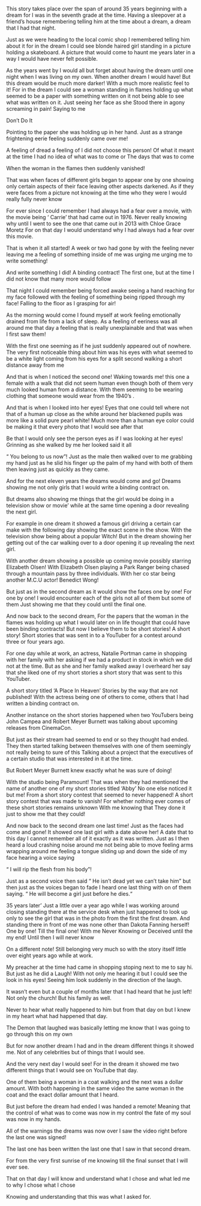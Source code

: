 
This story takes place over the span of around 35 years beginning with a dream for I was in the seventh grade at the time. Having a sleepover at a friend’s house remembering telling him at the time about a dream, a dream that I had that night.

Just as we were heading to the local comic shop I remembered telling him about it for in the dream I could see blonde haired girl standing in a picture holding a skateboard. A picture that would come to haunt me years later in a way I would have never felt possible.

As the years went by I would all but forget about having the dream until one night when I was living on my own. When another dream I would have! But this dream would be much more darker! With a much more realistic feel to it! For in the dream I could see a woman standing in flames holding up what seemed to be a paper with something written on it not being able to see what was written on it. Just seeing her face as she Stood there in agony screaming in pain! Saying to me

Don’t Do It 

Pointing to the paper she was holding up in her hand. Just as a strange frightening eerie feeling suddenly came over me! 

A feeling of dread a feeling of I did not choose this person! Of what it meant at the time I had no idea of what was to come or The days that was to come 

When the woman in the flames then suddenly vanished! 

That was when faces of different girls began to appear one by one showing only certain aspects of their face leaving other aspects darkened. As if they were faces from a picture not knowing at the time who they were I would really fully never know

For ever since I could remember I had always had a fear over a movie, with the movie being ‘ Carrie’ that had came out in 1976. Never really knowing why until I went to see the one that came out in 2013 with 
Chloe Grace Moretz
For on that day I would understand why I had always had a fear over this movie. 

That is when it all started! A week or two had gone by with the feeling never leaving me a feeling of something inside of me was urging me urging me to write something!

And write something I did! A binding contract! The first one, but at the time I did not know that many more would follow

That night I could remember being forced awake seeing a hand reaching for my face followed with the feeling of something being ripped through my face! Falling to the floor as I grasping for air! 

As the morning would come I found myself at work feeling emotionally drained from life from a lack of sleep. As a feeling of eeriness was all around me that day a feeling that is really unexplainable and that was when I first saw them! 

With the first one seeming as if he just suddenly appeared out of nowhere. The very first noticeable thing about him was his eyes with what seemed to be a white light coming from his eyes for a split second walking a short distance away from me

And that is when I noticed the second one! Waking towards me! this one a female with a walk that did not seem human even though both of them very much looked human from  a distance. With them seeming to be wearing clothing that someone would wear from the 1940’s . 

And that is when I looked into her eyes! Eyes that one could tell where not that of a human up close as the white around her blackened pupils was more like a solid pure pearl white! Much more than a human eye color could be making it that every photo that I would see after that 

Be that I would only see the person eyes as if I was looking at her eyes! Grinning as she walked by me her looked said it all 

“ You belong to us now”! Just as the male then walked over to me grabbing my hand just as he slid his finger up the palm of my hand with both of them then leaving just as quickly as they came. 

And for the next eleven years the dreams would come and go! Dreams showing me not only girls that I would write a binding contract on. 

But dreams also showing me things that the girl would be doing in a television show or movie’ while at the same time opening a door revealing the next girl.

For example in one dream it showed a famous girl driving a certain car make with the following day showing the exact scene in the show. With the television show being about a popular Witch! But in the dream showing her getting out of the car walking over to a door opening it up revealing the next girl. 

With another dream showing a possible up coming movie possibly starring Elizabeth Olsen! With Elizabeth Olsen playing a Park Ranger being chased through a mountain pass by three individuals. With her co star being another M.C.U actor! Benedict Wong! 

But just as in the second dream as it would show the faces one by one! For one by one! I would encounter each of the girls not all of them but some of them Just showing me that they could until the final one. 

And now back to the second dream, For the papers that the woman in the flames was holding up what I would later on in life thought that could have been binding contracts! But now I believe them to be short stories! A short story! Short stories that was sent in to a YouTuber for a contest around three or four years ago. 

For one day while at work, an actress, Natalie Portman came in shopping with her family with her asking if we had a product in stock in which we did not at the time. But as she and her family walked away I overheard her say that she liked one of my short stories a short story that was sent to this YouTuber. 

A short story titled ‘A Place In Heaven’ Stories by the way that are not published! With the actress being one of others to come, others that I had written a binding contract on. 

Another instance on the short stories happened when two YouTubers being John Campea
and Robert Meyer Burnett was talking about upcoming releases from CinemaCon. 

But just as their stream had seemed to end or so they thought had ended. They then started talking between themselves with one of them seemingly not really being to sure of this Talking about a project that the executives of a certain studio that was interested in it at the time. 

But Robert Meyer Burnett knew exactly what he was sure of doing!

With the studio being Paramount! That was when they had mentioned the name of another one of my short stories titled ‘Abby’ No one else noticed it but me! 
From a short story contest that seemed to never happened! A short story contest that was made to vanish! For whether nothing ever comes of these short stories remains unknown 
With me knowing that 
They done it just to show me that they could!

And now back to the second dream one last time! Just as the faces had come and gone! It showed one last girl with a date above her! A date that to this day I cannot remember all of it exactly as it was written. Just as I then heard a loud crashing noise around me not being able to move feeling arms wrapping around me feeling a tongue sliding up and down the side of my face hearing a voice saying 

“ I will rip the flesh from his body”! 

Just as a second voice then said “ He isn’t dead yet we can’t take him” but then just as the voices began to fade I heard one last thing with on of them saying. “ He will become a girl just before he dies.“ 

35 years later’ Just a little over a year ago while I was working around closing standing there at the service desk when just happened to look up only to see the girl that was in the photo from the first the first dream. And standing there in front of me was none other than Dakota Fanning herself! One by one! Till the final one! With me Never Knowing or Deceived until the my end! 
Until then I will never know 

On a different note! Still belonging very much so with the story itself little over eight years ago while at work.

My preacher at the time had came in shopping stoping next to me to say hi. But just as he did a Laugh! With not only me hearing it but I could see the look in his eyes! Seeing him look suddenly in the direction of the laugh.

It wasn’t even but a couple of months later that I had heard that he just left! Not only the church! But his family as well.

Never to hear what really happened to him but from that day on but I knew in my heart what had happened that day.

The Demon that laughed was basically letting me know that I was going to go through this on my own 

But for now another dream I had and in the dream different things it showed me. Not of any celebrities but of things that I would see.

And the very next day I would see! For in the dream it showed me two different things that I would see on
YouTube that day.

One of them being a woman in a coat walking and the next was a dollar amount. With both happening in the same video the same woman in the coat and the exact dollar amount that I heard.

But just before the dream had ended I was handed a remote! Meaning that the control of what was to come was now in my control the fate of my soul was now in my hands. 

All of the warnings the dreams was now over I saw the video right before the last one was signed! 

The last one has been written the last one that I saw in that second dream.

For from the very first sunrise of me knowing till the final sunset that I will ever see.

That on that day I will know and understand what I chose and what led me to why I chose what I chose 

Knowing and understanding that this was what I asked for. 